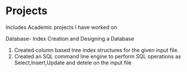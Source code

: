 # Projects
Includes Academic projects I have worked on

Database- Index Creation and Designing a Database
1) Created column based tree index structures for the given input file.
2) Created an SQL command line engine to perform SQL operations as Select,Insert,Update and detele on the input file
